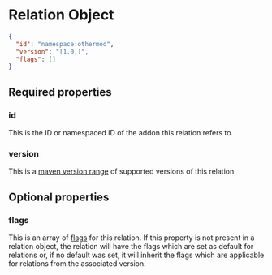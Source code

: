 # Relation Object

```json
{
  "id": "namespace:othermod",
  "version": "[1.0,)",
  "flags": []
}
```

## Required properties

### id

This is the ID or namespaced ID of the addon this relation refers to. 

### version

This is a [maven version range](https://maven.apache.org/enforcer/enforcer-rules/versionRanges.html) of supported versions of this relation.

## Optional properties

### flags

This is an array of [flags](../flags.md) for this relation. If this property is not present in a relation object, the relation
will have the flags which are set as default for relations or, if no default was set, it will inherit the flags
which are applicable for relations from the associated version.
